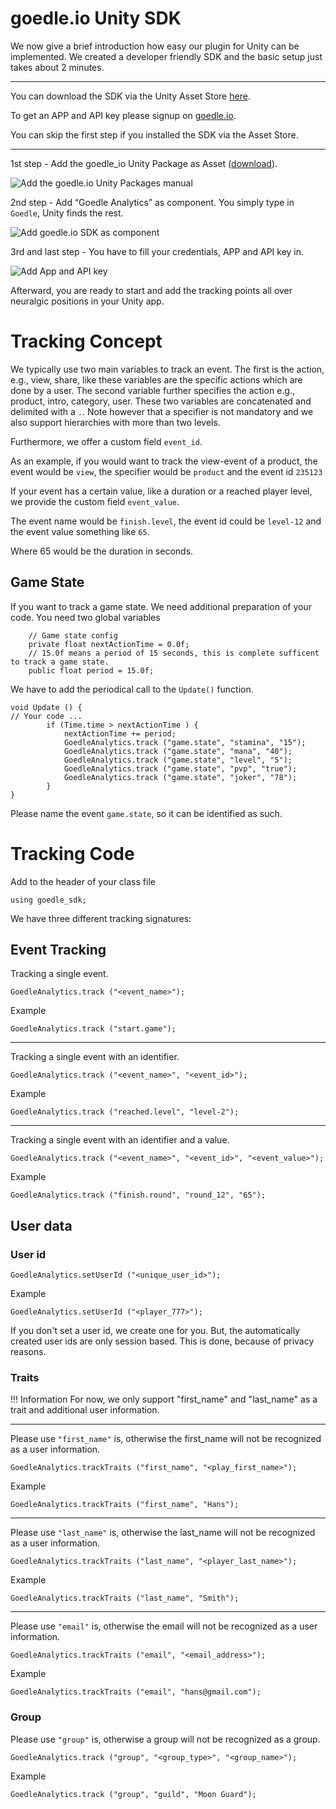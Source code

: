 # goedle.io Unity SDK

We now give a brief introduction how easy our plugin for Unity can be implemented. We created a developer friendly SDK and the basic setup just takes about 2 minutes.

---

You can download the SDK via the Unity Asset Store [here](http://u3d.as/RXw).

To get an APP and API key please signup on [goedle.io](http://www.goedle.io).

You can skip the first step if you installed the SDK via the Asset Store.

---

1st step - Add the goedle_io Unity Package as Asset ([download](http://www.goedle.io/unity/goedle_io_sdk.unitypackage)).

![Add the goedle.io Unity Packages manual](http://www.goedle.io/unity/1-goedle_add_asset.png "Add the goedle.io Unity Packages manual")


2nd step - Add “Goedle Analytics” as component. You simply type in `Goedle`, Unity finds the rest. 

![Add goedle.io SDK as component](http://www.goedle.io/unity/2-goedle_add_component.png "Add goedle.io SDK as component")


3rd and last step - You have to fill your credentials, APP and API key in.

![Add App and API key](http://www.goedle.io/unity/3-goedle_credentials.png "Add APP and API key")


Afterward, you are ready to start and add the tracking points all over neuralgic positions in your Unity app.

# Tracking Concept

We typically use two main variables to track an event. The first is the action, e.g., view, share, like these variables are the specific actions which are done by a user. The second variable further specifies the action e.g., product, intro, category, user. These two variables are concatenated and delimited with a `.`. Note however that a specifier is not mandatory and we also support hierarchies with more than two levels.

Furthermore, we offer a custom field `event_id`.

As an example, if you would want to track the view-event of a product, the event would be `view`, the specifier would be `product` and the event id `235123`

If your event has a certain value, like a duration or a reached player level, we provide the custom field `event_value`.

The event name would be `finish.level`, the event id could be `level-12` and the event value something like `65`.

Where 65 would be the duration in seconds.


## Game State

If you want to track a game state. We need additional preparation of your code.
You need two global variables
```
    // Game state config
    private float nextActionTime = 0.0f;
    // 15.0f means a period of 15 seconds, this is complete sufficent to track a game state.
    public float period = 15.0f;
```
We have to add the periodical call to the `Update()` function.

```
void Update () {
// Your code ...
        if (Time.time > nextActionTime ) {
            nextActionTime += period;
            GoedleAnalytics.track ("game.state", "stamina", "15");
            GoedleAnalytics.track ("game.state", "mana", "40");
            GoedleAnalytics.track ("game.state", "level", "5");
            GoedleAnalytics.track ("game.state", "pvp", "true");
            GoedleAnalytics.track ("game.state", "joker", "78");
        }
}
```

Please name the event `game.state`, so it can be identified as such.

# Tracking Code

Add to the header of your class file 

```
using goedle_sdk;
```

We have three different tracking signatures:

## Event Tracking

Tracking a single event.

```
GoedleAnalytics.track ("<event_name>");
```

Example
```
GoedleAnalytics.track ("start.game");
```

---
Tracking a single event with an identifier.

```
GoedleAnalytics.track ("<event_name>", "<event_id>");
```
Example
```
GoedleAnalytics.track ("reached.level", "level-2");
```

---
Tracking a single event with an identifier and a value.

```
GoedleAnalytics.track ("<event_name>", "<event_id>", "<event_value>");
```
Example
```
GoedleAnalytics.track ("finish.round", "round_12", "65");
```

## User data

### User id

```
GoedleAnalytics.setUserId ("<unique_user_id>");
```
Example
```
GoedleAnalytics.setUserId ("<player_777>");
```

If you don't set a user id, we create one for you. But, the automatically created user ids are only session based. This is done, because of privacy reasons.

### Traits

!!! Information For now, we only support "first_name" and "last_name" as a trait and additional user information.

---


Please use `"first_name"` is, otherwise the first_name will not be recognized as a user information.
```
GoedleAnalytics.trackTraits ("first_name", "<play_first_name>");
```
Example
```
GoedleAnalytics.trackTraits ("first_name", "Hans");
```

---
Please use `"last_name"` is, otherwise the last_name will not be recognized as a user information.
```
GoedleAnalytics.trackTraits ("last_name", "<player_last_name>");
```

Example
```
GoedleAnalytics.trackTraits ("last_name", "Smith");
```

---
Please use `"email"` is, otherwise the email will not be recognized as a user information.

```
GoedleAnalytics.trackTraits ("email", "<email_address>");
```

Example
```
GoedleAnalytics.trackTraits ("email", "hans@gmail.com");
```
### Group
Please use `"group"` is, otherwise a group will not be recognized as a group.
```
GoedleAnalytics.track ("group", "<group_type>", "<group_name>");
```
Example
```
GoedleAnalytics.track ("group", "guild", "Moon Guard");
```